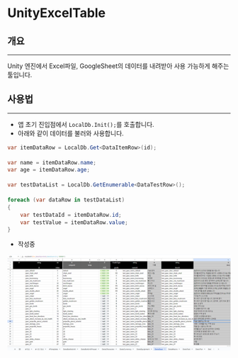 # UnityExcelTable

## 개요
---
Unity 엔진에서 Excel파일, GoogleSheet의 데이터를 내려받아 사용 가능하게 해주는 툴입니다.

## 사용법
---
- 앱 초기 진입점에서 `LocalDb.Init();`를 호출합니다.
- 아래와 같이 데이터를 불러와 사용합니다.

```cs
var itemDataRow = LocalDb.Get<DataItemRow>(id);

var name = itemDataRow.name;
var age = itemDataRow.age;

var testDataList = LocalDb.GetEnumerable<DataTestRow>();

foreach (var dataRow in testDataList)
{
    var testDataId = itemDataRow.id;
    var testValue = itemDataRow.value;
}
```

- 작성중

![](https://github.com/studiouvu/UnityDataTable/blob/main/screenshot.png)
